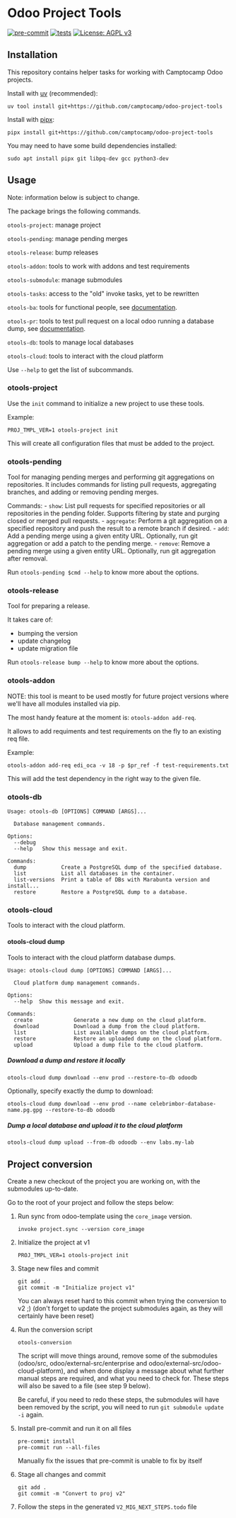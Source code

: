 # Odoo Project Tools

[![pre-commit](https://github.com/camptocamp/odoo-project-tools/actions/workflows/pre-commit.yml/badge.svg)](https://github.com/camptocamp/odoo-project-tools/actions/workflows/pre-commit.yml)
[![tests](https://github.com/camptocamp/odoo-project-tools/actions/workflows/test.yml/badge.svg)](https://github.com/camptocamp/odoo-project-tools/actions/workflows/test.yml)
[![License: AGPL v3](https://img.shields.io/badge/License-AGPL%20v3-blue.svg)](https://www.gnu.org/licenses/agpl-3.0)

## Installation

This repository contains helper tasks for working with Camptocamp Odoo projects.

Install with [uv](https://docs.astral.sh/uv/) (recommended):

    uv tool install git+https://github.com/camptocamp/odoo-project-tools

Install with [pipx](https://pypa.github.io/pipx/):

    pipx install git+https://github.com/camptocamp/odoo-project-tools

You may need to have some build dependencies installed:

    sudo apt install pipx git libpq-dev gcc python3-dev

## Usage

Note: information below is subject to change.


The package brings the following commands.


`otools-project`: manage project

`otools-pending`: manage pending merges

`otools-release`: bump releases

`otools-addon`: tools to work with addons and test requirements

`otools-submodule`: manage submodules

`otools-tasks`: access to the "old" invoke tasks, yet to be rewritten

`otools-ba`: tools for functional people, see [documentation](docs/otools-ba.md).

`otools-pr`: tools to test pull request on a local odoo running a database dump, see [documentation](docs/otools-pr.md).

`otools-db`: tools to manage local databases

`otools-cloud`: tools to interact with the cloud platform

Use `--help` to get the list of subcommands.


### otools-project

Use the `init` command to initialize a new project to use these tools.

Example:

    PROJ_TMPL_VER=1 otools-project init

This will create all configuration files that must be added to the project.


### otools-pending

Tool for managing pending merges and performing git aggregations on repositories.
It includes commands for listing pull requests,
aggregating branches, and adding or removing pending merges.

Commands:
    - `show`: List pull requests for specified repositories or all repositories
      in the pending folder. Supports filtering by state and purging closed or
      merged pull requests.
    - `aggregate`: Perform a git aggregation on a specified repository and push
      the result to a remote branch if desired.
    - `add`: Add a pending merge using a given entity URL. Optionally, run git
      aggregation or add a patch to the pending merge.
    - `remove`: Remove a pending merge using a given entity URL. Optionally, run
      git aggregation after removal.

Run `otools-pending $cmd --help` to know more about the options.

### otools-release

Tool for preparing a release.

It takes care of:

* bumping the version
* update changelog
* update migration file

Run `otools-release bump --help` to know more about the options.


### otools-addon

NOTE: this tool is meant to be used mostly for future project versions
where we'll have all modules installed via pip.

The most handy feature at the moment is: `otools-addon add-req`.

It allows to add requiments and test requirements on the fly to an existing req file.

Example:

    otools-addon add-req edi_oca -v 18 -p $pr_ref -f test-requirements.txt

This will add the test dependency in the right way to the given file.

### otools-db

```
Usage: otools-db [OPTIONS] COMMAND [ARGS]...

  Database management commands.

Options:
  --debug
  --help   Show this message and exit.

Commands:
  dump           Create a PostgreSQL dump of the specified database.
  list           List all databases in the container.
  list-versions  Print a table of DBs with Marabunta version and install...
  restore        Restore a PostgreSQL dump to a database.
```

### otools-cloud

Tools to interact with the cloud platform.

#### otools-cloud dump

Tools to interact with the cloud platform database dumps.

```
Usage: otools-cloud dump [OPTIONS] COMMAND [ARGS]...

  Cloud platform dump management commands.

Options:
  --help  Show this message and exit.

Commands:
  create             Generate a new dump on the cloud platform.
  download           Download a dump from the cloud platform.
  list               List available dumps on the cloud platform.
  restore            Restore an uploaded dump on the cloud platform.
  upload             Upload a dump file to the cloud platform.
```

##### Download a dump and restore it locally

```
otools-cloud dump download --env prod --restore-to-db odoodb
```

Optionally, specify exactly the dump to download:

```
otools-cloud dump download --env prod --name celebrimbor-database-name.pg.gpg --restore-to-db odoodb
```

##### Dump a local database and upload it to the cloud platform

```
otools-cloud dump upload --from-db odoodb --env labs.my-lab
```

## Project conversion

Create a new checkout of the project you are working on, with the submodules up-to-date.

Go to the root of your project and follow the steps below:

1. Run sync from odoo-template using the `core_image` version.

    ```
    invoke project.sync --version core_image
    ```

1. Initialize the project at v1

    ```
    PROJ_TMPL_VER=1 otools-project init
    ```

1. Stage new files and commit

    ```
    git add .
    git commit -m "Initialize project v1"
    ```

    You can always reset hard to this commit when trying the conversion to v2
    ;) (don't forget to update the project submodules again, as they will
    certainly have been reset)

1. Run the conversion script

    ```
    otools-conversion
    ```

    The script will move things around, remove some of the submodules (odoo/src,
    odoo/external-src/enterprise and odoo/external-src/odoo-cloud-platform), and
    when done display a message about what further manual steps are required, and
    what you need to check for. These steps will also be saved to a file (see step 9 below).

    Be careful, if you need to redo these steps, the submodules will have
    been removed by the script, you will need to run `git submodule update -i` again.

1.  Install pre-commit and run it on all files

    ```
    pre-commit install
    pre-commit run --all-files
    ```
    Manually fix the issues that pre-commit is unable to fix by itself

1.  Stage all changes and commit

    ```
    git add .
    git commit -m "Convert to proj v2"
    ```

1.  Follow the steps in the generated `V2_MIG_NEXT_STEPS.todo` file
